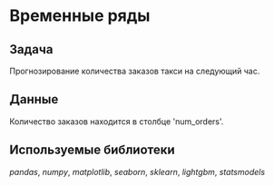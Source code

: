 # Временные ряды

## Задача

Прогнозирование количества заказов такси на следующий час.

## Данные

Количество заказов находится в столбце 'num_orders'.

## Используемые библиотеки
*pandas*, *numpy*, *matplotlib*, *seaborn*, *sklearn*, *lightgbm*, *statsmodels*
